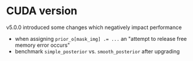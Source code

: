 # CUDA version
v5.0.0 introduced some changes which negatively impact performance
* when assigning `prior_o[mask_img] .= ...` an "attempt to release free memory error occurs"
* benchmark `simple_posterior` vs. `smooth_posterior` after upgrading
